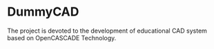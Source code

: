 # DummyCAD

The project is devoted to the development of educational CAD system based on OpenCASCADE Technology.